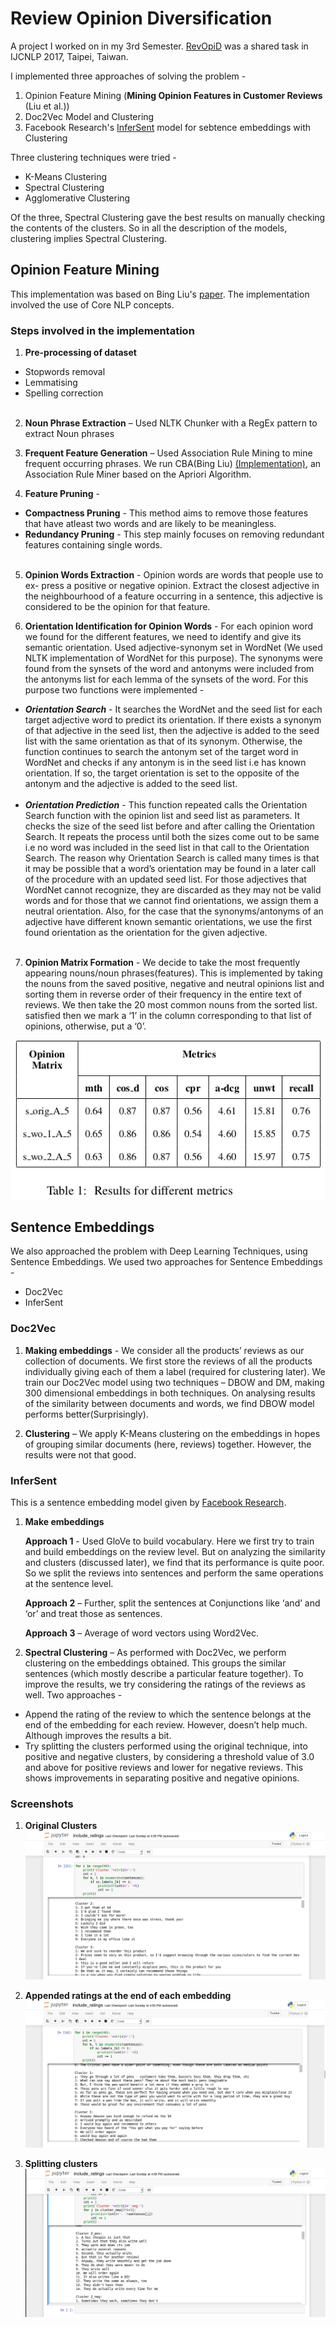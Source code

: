 Review Opinion Diversification
==============================

A project I worked on in my 3rd Semester. [RevOpiD](https://sites.google.com/itbhu.ac.in/revopid-2017) was a shared task in IJCNLP 2017, Taipei, Taiwan.

I implemented three approaches of solving the problem -  
1. Opinion Feature Mining (**Mining Opinion Features in Customer Reviews** (Liu et al.))
2. Doc2Vec Model and Clustering
3. Facebook Research's [InferSent](https://github.com/facebookresearch/InferSent) model for sebtence embeddings with Clustering

Three clustering techniques were tried -
* K-Means Clustering
* Spectral Clustering
* Agglomerative Clustering

Of the three, Spectral Clustering gave the best results on manually checking the contents of the clusters. So in all the description of the models, clustering implies Spectral Clustering.

## Opinion Feature Mining

This implementation was based on Bing Liu's [paper](https://www.cs.uic.edu/~liub/publications/kdd04-revSummary.pdf). The implementation involved the use of Core NLP concepts.

### Steps involved in the implementation
1. **Pre-processing of dataset**
  * Stopwords removal
  * Lemmatising
  * Spelling correction<br/><br/>

2. **Noun Phrase Extraction** – Used NLTK Chunker with a RegEx pattern to extract Noun phrases

3. **Frequent Feature Generation** – Used Association Rule Mining to mine frequent occurring phrases. We run CBA(Bing Liu) [(Implementation)](http://cgi.csc.liv.ac.uk/~frans/KDD/Software/CBA/cba.html), an Association Rule Miner based on the Apriori Algorithm.

4. **Feature Pruning** -
  * **Compactness Pruning** - This method aims to remove those features that have atleast two words and are likely to be meaningless.
  * **Redundancy Pruning** - This step mainly focuses on removing redundant features containing single words.<br/><br/>

5. **Opinion Words Extraction** - Opinion words are words that people use to ex-
press a positive or negative opinion. Extract the closest adjective in the neighbourhood of a feature occurring in a sentence, this adjective is considered to be the opinion for that feature.

6. **Orientation Identification for Opinion Words** - For each opinion word we found for the different features, we need to identify and give its semantic orientation. Used adjective-synonym set in WordNet (We used NLTK implementation of WordNet for this purpose). The synonyms were found from the synsets of the word and antonyms were included from the antonyms list for each lemma of the synsets of the word.
For this purpose two functions were implemented -
  * ***Orientation Search*** - It searches the WordNet and the seed list for each target adjective word to predict its orientation. If there exists a synonym of that adjective in the seed list, then the adjective is added to the seed list with the same orientation as that of its synonym. Otherwise, the function continues to search the antonym set of the target word in WordNet and checks if any antonym is in the seed list i.e has known orientation. If so, the target orientation is set to the opposite of the antonym and the adjective is added to the seed list.<br/><br/>
  * ***Orientation Prediction*** - This function repeated calls the Orientation Search function with the opinion list and seed list as parameters. It checks the size of the seed list before and after calling the Orientation Search. It repeats the process until both the sizes come out to be same i.e no word was included in the seed list in that call to the Orientation Search. The reason why Orientation Search is called many times is that it may be possible that a word’s orientation may be found in a later call of the procedure with an updated seed list. For those adjectives that WordNet cannot recognize, they are discarded as they may not be valid words and for those that we cannot find orientations, we assign them a neutral orientation. Also, for the case that the synonyms/antonyms of an adjective have different known semantic orientations, we use the first found orientation as the orientation for the given adjective.<br/><br/>

7. **Opinion Matrix Formation** - We decide to take the most frequently appearing nouns/noun phrases(features). This is implemented by taking the nouns from the saved positive, negative and neutral opinions list and sorting them in reverse order of their frequency in the entire text of reviews. We then take the 20 most common nouns from the sorted list. satisfied then we mark a ‘1’ in the column corresponding to that list of opinions, otherwise, put a ‘0’.

 <p align="center"><img src="results.png"/></p>


## Sentence Embeddings

We also approached the problem with Deep Learning Techniques, using Sentence Embeddings. We used two approaches for Sentence Embeddings -  
 * Doc2Vec
 * InferSent

### Doc2Vec

  1. **Making embeddings** - We consider all the products’ reviews as our collection of documents. We first store the reviews of all the products individually giving each of them a label (required for clustering later). We train our Doc2Vec model using two techniques – DBOW and DM, making 300 dimensional embeddings in both techniques. On analysing results of the similarity between documents and words, we find DBOW model performs better(Surprisingly).

  2. **Clustering** – We apply K-Means clustering on the embeddings in hopes of grouping similar documents (here, reviews) together. However, the results were not that good.

### InferSent

This is a sentence embedding model given by [Facebook Research](https://github.com/facebookresearch/InferSent).

1. **Make embeddings**    

    **Approach 1** - Used GloVe to build vocabulary. Here we first try to train and build embeddings on the review level. But on analyzing the similarity and clusters (discussed later), we find that its performance is quite poor. So we split the reviews into sentences and perform the same operations at the sentence level.  

    **Approach 2** – Further, split the sentences at Conjunctions like ‘and’ and ‘or’ and treat those as sentences.  

    **Approach 3** – Average of word vectors using Word2Vec.

2. **Spectral Clustering** – As performed with Doc2Vec, we perform clustering on the embeddings obtained. This groups the similar sentences (which mostly describe a particular feature together). To improve the results, we try considering the ratings of the reviews as well. Two approaches -
  * Append the rating of the review to which the sentence belongs at the end of the embedding for each review. However, doesn’t help much. Although improves the results a bit.
  * Try splitting the clusters performed using the original technique, into positive and negative clusters, by considering a threshold value of 3.0 and above for positive reviews and lower for negative reviews. This shows improvements in separating positive and negative opinions.

### Screenshots

  1. **Original Clusters**  
    <img src="img1.png"/>

  2. **Appended ratings at the end of each embedding**  
    <img src="img2.png"/>

  3. **Splitting clusters**  
    <img src="img3.png"/>
